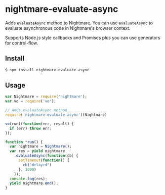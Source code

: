 # nightmare-evaluate-async
Adds `evaluateAsync` method to
[Nightmare](https://github.com/segmentio/nightmare). You can use
`evaluateAsync` to evaluate asynchronous code in Nightmare's browser context.

Supports Node.js style callbacks and Promises plus you can use generators for control-flow.

## Install
```bash
$ npm install nightmare-evaluate-async
```

## Usage
```javascript
var Nightmare = require('nightmare');
var vo = require('vo');

// Adds evaluateAsync method
require('nightmare-evaluate-async')(Nightmare)

vo(run)(function(err, result) {
  if (err) throw err;
});

function *run() {
  var nightmare = Nightmare();
  var res = yield nightmare
    .evaluateAsync(function(cb) {
      setTimeout(function() {
        cb("delayed")
      }, 1000)
    });
  console.log(res);
  yield nightmare.end();
}
```
